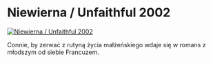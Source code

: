 Niewierna / Unfaithful 2002 
=============
[![Niewierna / Unfaithful 2002 ](http://vidos.pl/images/player.gif)](http://vidos.pl/niewierna-unfaithful-2002)

 Connie, by zerwać z rutyną życia małżeńskiego wdaje się w romans z młodszym od siebie Francuzem.
